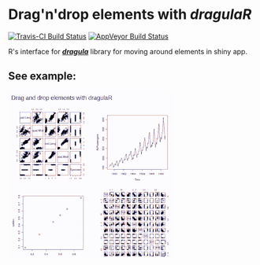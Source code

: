 # Drag'n'drop elements with *dragulaR*

[![Travis-CI Build Status](https://travis-ci.org/zzawadz/dragulaR.svg?branch=master)](https://travis-ci.org/zzawadz/dragulaR)
[![AppVeyor Build Status](https://ci.appveyor.com/api/projects/status/github/zzawadz/dragulaR?branch=master&svg=true)](https://ci.appveyor.com/project/zzawadz/dragulaR)

R's interface for ***[dragula](https://github.com/bevacqua/dragula)*** library for moving around elements in shiny app.

## See example:
![](media/basic.gif)
